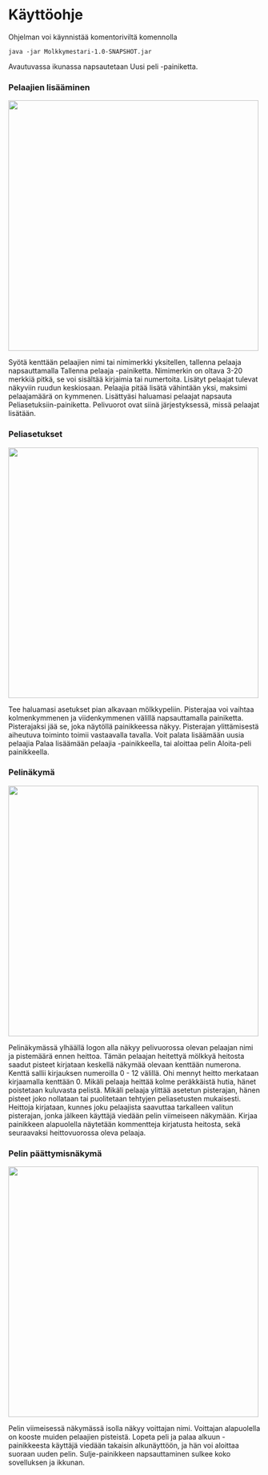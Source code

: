 # Käyttöohje
Ohjelman voi käynnistää komentoriviltä komennolla
```
java -jar Molkkymestari-1.0-SNAPSHOT.jar
```

Avautuvassa ikunassa napsautetaan Uusi peli -painiketta. 
### Pelaajien lisääminen
<img src="https://github.com/palovpet/ot-harjoitustyo/blob/master/dokumentaatio/kuvat/lisaa_pelaaja.png" width="500">

Syötä kenttään pelaajien nimi tai nimimerkki yksitellen, tallenna pelaaja napsauttamalla Tallenna pelaaja -painiketta. Nimimerkin on oltava 3-20 merkkiä pitkä, se voi sisältää kirjaimia tai numertoita. Lisätyt pelaajat tulevat näkyviin ruudun keskiosaan. Pelaajia pitää lisätä vähintään yksi, maksimi pelaajamäärä on kymmenen. Lisättyäsi haluamasi pelaajat napsauta Peliasetuksiin-painiketta. Pelivuorot ovat siinä järjestyksessä, missä pelaajat lisätään.

### Peliasetukset
<img src="https://github.com/palovpet/ot-harjoitustyo/blob/master/dokumentaatio/kuvat/peliasetukset.png" width="500">

Tee haluamasi asetukset pian alkavaan mölkkypeliin. Pisterajaa voi vaihtaa kolmenkymmenen ja viidenkymmenen välillä napsauttamalla painiketta. Pisterajaksi jää se, joka näytöllä painikkeessa näkyy. Pisterajan ylittämisestä aiheutuva toiminto toimii vastaavalla tavalla. Voit palata lisäämään uusia pelaajia Palaa lisäämään pelaajia -painikkeella, tai aloittaa pelin Aloita-peli painikkeella.

### Pelinäkymä
<img src="https://github.com/palovpet/ot-harjoitustyo/blob/master/dokumentaatio/kuvat/pelinakyma.png" width="500">

Pelinäkymässä ylhäällä logon alla näkyy pelivuorossa olevan pelaajan nimi ja pistemäärä ennen heittoa. Tämän pelaajan heitettyä mölkkyä heitosta saadut pisteet kirjataan keskellä näkymää olevaan kenttään numerona. Kenttä sallii kirjauksen numeroilla 0 - 12 välillä. Ohi mennyt heitto merkataan kirjaamalla kenttään 0. Mikäli pelaaja heittää kolme peräkkäistä hutia, hänet poistetaan kuluvasta pelistä. Mikäli pelaaja ylittää asetetun pisterajan, hänen pisteet joko nollataan tai puolitetaan tehtyjen peliasetusten mukaisesti. Heittoja kirjataan, kunnes joku pelaajista saavuttaa tarkalleen valitun pisterajan, jonka jälkeen käyttäjä viedään pelin viimeiseen näkymään. Kirjaa painikkeen alapuolella näytetään kommentteja kirjatusta heitosta, sekä seuraavaksi heittovuorossa oleva pelaaja.

### Pelin päättymisnäkymä
<img src="https://github.com/palovpet/ot-harjoitustyo/blob/master/dokumentaatio/kuvat/pistetaulukko.png" width="500">

Pelin viimeisessä näkymässä isolla näkyy voittajan nimi. Voittajan alapuolella on kooste muiden pelaajien pisteistä. Lopeta peli ja palaa alkuun -painikkeesta käyttäjä viedään takaisin alkunäyttöön, ja hän voi aloittaa suoraan uuden pelin. Sulje-painikkeen napsauttaminen sulkee koko sovelluksen ja ikkunan.
